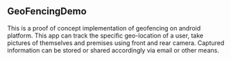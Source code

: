 ## GeoFencingDemo

This is a proof of concept implementation of geofencing on android platform. This app can track the specific geo-location of a user, take pictures of themselves and premises using front and rear camera. Captured information can be stored or shared accordingly via email or other means.
